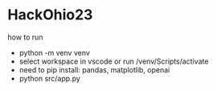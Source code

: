# HackOhio23

how to run
- python -m venv venv
- select workspace in vscode or run /venv/Scripts/activate
- need to pip install: pandas, matplotlib, openai
- python src/app.py
